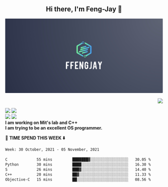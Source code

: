 <h2 align="center"> Hi there, I'm Feng-Jay 👋 </h2>  

![](https://github.com/Feng-Jay/DataStruct/blob/master/Image/1.png)  

<img align="right" src="https://github-readme-stats.vercel.app/api?username=Feng-Jay&show_icons=true&icon_color=CE1D2D&text_color=718096&bg_color=ffffff&hide_title=true" />


&emsp;

![](https://visitor-badge.glitch.me/badge?page_id=Feng-Jay.readme)
![](https://img.shields.io/badge/Concentrate-Cpp-blue)  
![](https://img.shields.io/badge/Rust-primer-orange)
![](https://img.shields.io/badge/Target-OS-9cf)  
**I am working on Mit's lab and C++**  
**I am trying to be an excellent OS programmer.**  


📘 **TIME SPEND THIS WEEK ⬇️**
<!--START_SECTION:waka-->
```text
Week: 30 October, 2021 - 05 November, 2021

C             55 mins         ███████▓░░░░░░░░░░░░░░░░░   30.05 % 
Python        30 mins         ████░░░░░░░░░░░░░░░░░░░░░   16.30 % 
S             26 mins         ███▓░░░░░░░░░░░░░░░░░░░░░   14.40 % 
C++           20 mins         ██▓░░░░░░░░░░░░░░░░░░░░░░   11.33 % 
Objective-C   15 mins         ██░░░░░░░░░░░░░░░░░░░░░░░   08.56 % 
```
<!--END_SECTION:waka-->
